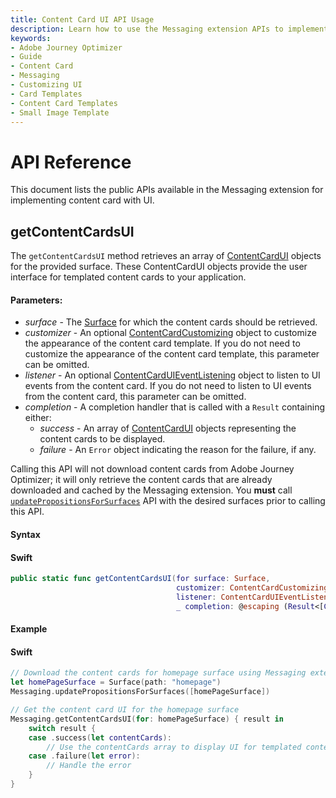 ```yaml
---
title: Content Card UI API Usage
description: Learn how to use the Messaging extension APIs to implement content card with UI.
keywords:
- Adobe Journey Optimizer
- Guide
- Content Card
- Messaging
- Customizing UI
- Card Templates
- Content Card Templates
- Small Image Template
---
```


# API Reference

This document lists the public APIs available in the Messaging extension for implementing content card with UI.

## getContentCardsUI

The `getContentCardsUI` method retrieves an array of [ContentCardUI](./public-classes/contentcardui.md) objects for the provided surface. These ContentCardUI objects provide the user interface for templated content cards to your application.

#### Parameters:

* _surface_ - The [Surface](../../public-classes/surface.md) for which the content cards should be retrieved.
* _customizer_ - An optional [ContentCardCustomizing](./public-classes/contentcardcustomizing.md) object to customize the appearance of the content card template. If you do not need to customize the appearance of the content card template, this parameter can be omitted.
* _listener_ - An optional [ContentCardUIEventListening](./public-classes/contentcarduieventlistening.md) object to listen to UI events from the content card. If you do not need to listen to UI events from the content card, this parameter can be omitted.
* _completion_ - A completion handler that is called with a `Result` containing either:
    * _success_ - An array of [ContentCardUI](./public-classes/contentcardui.md) objects representing the content cards to be displayed.
    * _failure_ - An `Error` object indicating the reason for the failure, if any.

<InlineAlert variant="info" slots="text"/>

Calling this API will not download content cards from Adobe Journey Optimizer; it will only retrieve the content cards that are already downloaded and cached by the Messaging extension. You **must** call [`updatePropositionsForSurfaces`](../../code-based/api-reference.md#updatepropositionsforsurfaces) API with the desired surfaces prior to calling this API.

#### Syntax

<CodeBlock slots="heading, code" repeat="1" languages="Swift" />

#### Swift

```swift
public static func getContentCardsUI(for surface: Surface,
                                     customizer: ContentCardCustomizing? = nil,
                                     listener: ContentCardUIEventListening? = nil,
                                     _ completion: @escaping (Result<[ContentCardUI], Error>) -> Void)
```

#### Example

<CodeBlock slots="heading, code" repeat="1" languages="Swift" />

#### Swift

```swift
// Download the content cards for homepage surface using Messaging extension
let homePageSurface = Surface(path: "homepage")
Messaging.updatePropositionsForSurfaces([homePageSurface])

// Get the content card UI for the homepage surface
Messaging.getContentCardsUI(for: homePageSurface) { result in
    switch result {
    case .success(let contentCards):
        // Use the contentCards array to display UI for templated content cards in your application
    case .failure(let error):
        // Handle the error
    }
}
```
